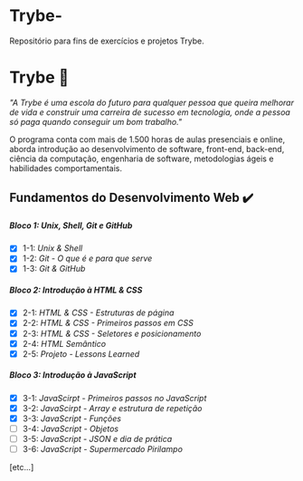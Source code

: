 # Trybe-
Repositório para fins de exercícios e projetos Trybe. 

# Trybe :rocket:
_"A Trybe é uma escola do futuro para qualquer pessoa que queira melhorar de vida e construir uma carreira de sucesso em tecnologia, onde a pessoa só paga quando conseguir um bom trabalho."_

O programa conta com mais de 1.500 horas de aulas presenciais e online, aborda introdução ao desenvolvimento de software, front-end, back-end, ciência da computação, engenharia de software, metodologias ágeis e habilidades comportamentais.

## Fundamentos do Desenvolvimento Web :heavy_check_mark:

##### Bloco 1: Unix, Shell, Git e GitHub

- [x] 1-1: _Unix & Shell_
- [x] 1-2: _Git - O que é e para que serve_
- [x] 1-3: _Git & GitHub_

##### Bloco 2: Introdução à HTML & CSS 

- [x] 2-1: _HTML & CSS - Estruturas de página_
- [x] 2-2: _HTML & CSS - Primeiros passos em CSS_
- [x] 2-3: _HTML & CSS - Seletores e posicionamento_ 
- [x] 2-4: _HTML Semântico_ 
- [x] 2-5: _Projeto - Lessons Learned_ 
 
##### Bloco 3: Introdução à JavaScript  

- [x] 3-1: _JavaScirpt - Primeiros passos no JavaScript_
- [x] 3-2: _JavaScirpt - Array e estrutura de repetição_
- [x] 3-3: _JavaScript - Funções_ 
- [ ] 3-4: _JavaScript - Objetos_
- [ ] 3-5: _JavaScript - JSON e dia de prática_
- [ ] 3-6: _JavaScript - Supermercado Pirilampo_

[etc...]
